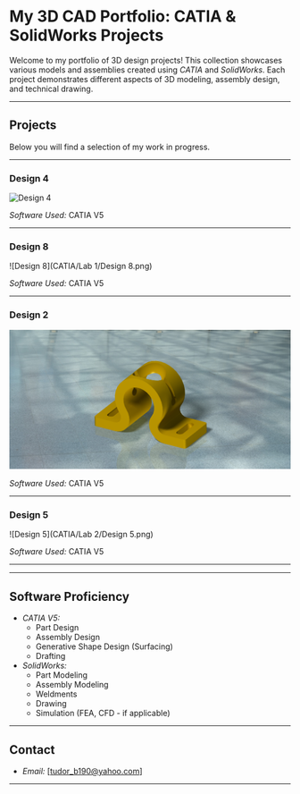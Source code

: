 # My 3D CAD Portfolio: CATIA & SolidWorks Projects

Welcome to my portfolio of 3D design projects! This collection showcases various models and assemblies created using *CATIA* and *SolidWorks*. Each project demonstrates different aspects of 3D modeling, assembly design, and technical drawing.

---

## Projects

Below you will find a selection of my work in progress.

---

### Design 4
![Design 4](CATIA/PAC/Lab%201/Design%204.tif)

*Software Used:* CATIA V5

---

### Design 8
![Design 8](CATIA/Lab 1/Design 8.png)

*Software Used:* CATIA V5

---

### Design 2
![](images/Design%202.png)

*Software Used:* CATIA V5

---

### Design 5
![Design 5](CATIA/Lab 2/Design 5.png)

*Software Used:* CATIA V5

---

---

## Software Proficiency

* *CATIA V5:*
    * Part Design
    * Assembly Design
    * Generative Shape Design (Surfacing)
    * Drafting
* *SolidWorks:*
    * Part Modeling
    * Assembly Modeling
    * Weldments
    * Drawing
    * Simulation (FEA, CFD - if applicable)

---

## Contact

* *Email:* [tudor_b190@yahoo.com]

---
